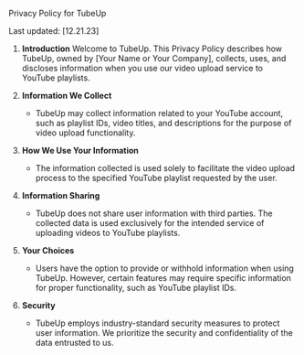 Privacy Policy for TubeUp

Last updated: [12.21.23]

1. **Introduction**
   Welcome to TubeUp. This Privacy Policy describes how TubeUp, owned by [Your Name or Your Company], collects, uses, and discloses information when you use our video upload service to YouTube playlists.

2. **Information We Collect**
   - TubeUp may collect information related to your YouTube account, such as playlist IDs, video titles, and descriptions for the purpose of video upload functionality.

3. **How We Use Your Information**
   - The information collected is used solely to facilitate the video upload process to the specified YouTube playlist requested by the user.

4. **Information Sharing**
   - TubeUp does not share user information with third parties. The collected data is used exclusively for the intended service of uploading videos to YouTube playlists.

5. **Your Choices**
   - Users have the option to provide or withhold information when using TubeUp. However, certain features may require specific information for proper functionality, such as YouTube playlist IDs.

6. **Security**
   - TubeUp employs industry-standard security measures to protect user information. We prioritize the security and confidentiality of the data entrusted to us.

